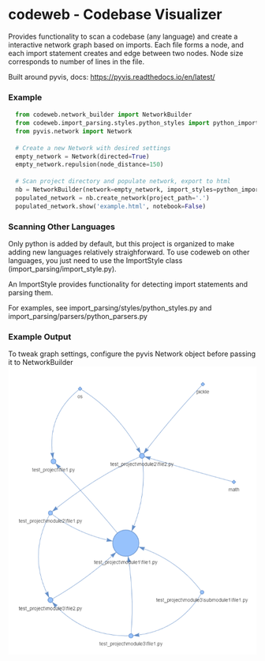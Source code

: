 # codeweb - Codebase Visualizer

Provides functionality to scan a codebase (any language) and create a interactive network
graph based on imports. Each file forms a node, and each import statement creates
and edge between two nodes. Node size corresponds to number of lines in the file.

Built around pyvis, docs: https://pyvis.readthedocs.io/en/latest/

### Example
```python
  from codeweb.network_builder import NetworkBuilder
  from codeweb.import_parsing.styles.python_styles import python_import_styles
  from pyvis.network import Network

  # Create a new Network with desired settings
  empty_network = Network(directed=True)
  empty_network.repulsion(node_distance=150)

  # Scan project directory and populate network, export to html
  nb = NetworkBuilder(network=empty_network, import_styles=python_import_styles, ignore_external_imports=False)
  populated_network = nb.create_network(project_path='.')
  populated_network.show('example.html', notebook=False)
```

### Scanning Other Languages
Only python is added by default, but this project is organized to make adding new languages
relatively straighforward. To use codeweb on other languages, you just need to use the ImportStyle class (import_parsing/import_style.py).

An ImportStyle provides functionality for detecting import statements and parsing them. 

For examples, see import_parsing/styles/python_styles.py and import_parsing/parsers/python_parsers.py

### Example Output
To tweak graph settings, configure the pyvis Network object before passing it to NetworkBuilder
![image](https://github.com/tparker48/codeweb/blob/main/screenshot.PNG)
